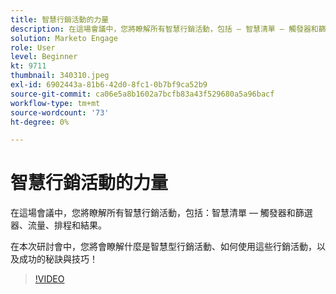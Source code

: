 ```yaml
---
title: 智慧行銷活動的力量
description: 在這場會議中，您將瞭解所有智慧行銷活動，包括 — 智慧清單 — 觸發器和篩選器、流量、排程和結果。
solution: Marketo Engage
role: User
level: Beginner
kt: 9711
thumbnail: 340310.jpeg
exl-id: 6902443a-81b6-42d0-8fc1-0b7bf9ca52b9
source-git-commit: ca06e5a8b1602a7bcfb83a43f529680a5a96bacf
workflow-type: tm+mt
source-wordcount: '73'
ht-degree: 0%

---
```


# 智慧行銷活動的力量

在這場會議中，您將瞭解所有智慧行銷活動，包括：智慧清單 — 觸發器和篩選器、流量、排程和結果。

在本次研討會中，您將會瞭解什麼是智慧型行銷活動、如何使用這些行銷活動，以及成功的秘訣與技巧！

>[!VIDEO](https://video.tv.adobe.com/v/340310/?quality=12&learn=on)

